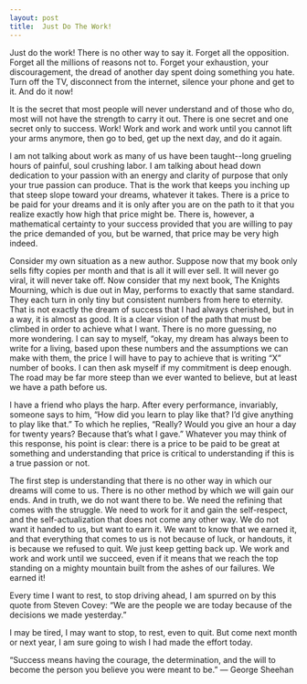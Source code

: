 ```yaml
---
layout: post
title:  Just Do The Work!
---
```

Just do the work! There is no other way to say it. Forget all the opposition. Forget all the millions of reasons not to. Forget your exhaustion, your discouragement, the dread of another day spent doing something you hate. Turn off the TV, disconnect from the internet, silence your phone and get to it. And do it now!
<!--more-->

It is the secret that most people will never understand and of those who do, most will not have the strength to carry it out. There is one secret and one secret only to success. Work! Work and work and work until you cannot lift your arms anymore, then go to bed, get up the next day, and do it again. 

I am not talking about work as many of us have been taught--long grueling hours of painful, soul crushing labor. I am talking about head down dedication to your passion with an energy and clarity of purpose that only your true passion can produce. That is the work that keeps you inching up that steep slope toward your dreams, whatever it takes. There is a price to be paid for your dreams and it is only after you are on the path to it that you realize exactly how high that price might be. There is, however, a mathematical certainty to your success provided that you are willing to pay the price demanded of you, but be warned, that price may be very high indeed. 

Consider my own situation as a new author. Suppose now that my book only sells fifty copies per month and that is all it will ever sell. It will never go viral, it will never take off. Now consider that my next book, The Knights Mourning, which is due out in May, performs to exactly that same standard. They each turn in only tiny but consistent numbers from here to eternity. That is not exactly the dream of success that I had always cherished, but in a way, it is almost as good. It is a clear vision of the path that must be climbed in order to achieve what I want. There is no more guessing, no more wondering. I can say to myself, “okay, my dream has always been to write for a living, based upon these numbers and the assumptions we can make with them, the price I will have to pay to achieve that is writing “X” number of books. I can then ask myself if my commitment is deep enough. The road may be far more steep than we ever wanted to believe, but at least we have a path before us. 

I have a friend who plays the harp. After every performance, invariably, someone says to him, “How did you learn to play like that? I’d give anything to play like that.” To which he replies, “Really? Would you give an hour a day for twenty years? Because that’s what I gave.” Whatever you may think of this response, his point is clear: there is a price to be paid to be great at something and understanding that price is critical to understanding if this is a true passion or not.

The first step is understanding that there is no other way in which our dreams will come to us. There is no other method by which we will gain our ends. And in truth, we do not want there to be. We need the refining that comes with the struggle. We need to work for it and gain the self-respect, and the self-actualization that does not come any other way. We do not want it handed to us, but want to earn it. We want to know that we earned it, and that everything that comes to us is not because of luck, or handouts, it is because we refused to quit. We just keep getting back up. We work and work and work until we succeed, even if it means that we reach the top standing on a mighty mountain built from the ashes of our failures. We earned it!

Every time I want to rest, to stop driving ahead, I am spurred on by this quote from Steven Covey: “We are the people we are today because of the decisions we made yesterday.”

I may be tired, I may want to stop, to rest, even to quit. But come next month or next year, I am sure going to wish I had made the effort today.

“Success means having the courage, the determination, and the will to become the person you believe you were meant to be.” ― George Sheehan
